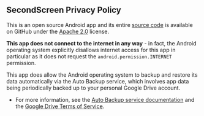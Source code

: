 ## SecondScreen Privacy Policy

This is an open source Android app and its entire [source code](https://github.com/farmerbb/SecondScreen) is available on GitHub under the [Apache 2.0](https://github.com/farmerbb/SecondScreen/blob/master/LICENSE) license.

**This app does not connect to the internet in any way** - in fact, the Android operating system explicitly disallows internet access for this app in particular as it does not request the `android.permission.INTERNET` permission.

This app does allow the Android operating system to backup and restore its data automatically via the Auto Backup service, which involves app data being periodically backed up to your personal Google Drive account.
* For more information, see the [Auto Backup service documentation](https://developer.android.com/guide/topics/data/autobackup) and the [Google Drive Terms of Service](https://www.google.com/drive/terms-of-service/).
